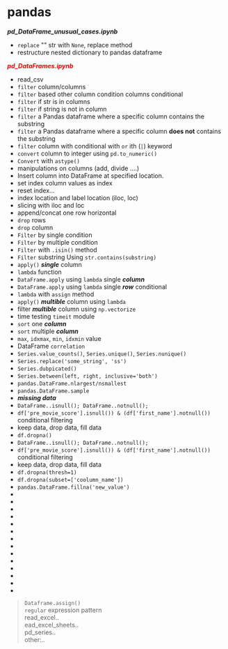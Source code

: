 # pandas
***pd_DataFrame_unusual_cases.ipynb***
- `replace` "" str with `None`,   replace method
- restructure nested dictionary to pandas dataframe


***<span style="color:red">pd_DataFrames.ipynb</span>***
- read_csv
- `filter` column/columns 
- `filter` based other column condition columns conditional 
- `filter` if str is in columns
- `filter` if string is not in column
- `filter` a Pandas dataframe where a specific column contains the substring
- `filter` a Pandas dataframe where a specific column **does not** contains the substring
- `filter` column with conditional with `or` ith (`|`) keyword
- `convert`  column to integer using `pd.to_numeric()`
- `Convert` with `astype()`
- manipulations on columns (add, divide ....)
- Insert column into DataFrame at specified location.
- set index column values as index
- reset index... 
- index location and label location  (iloc, loc)
- slicing with iloc and loc
- append/concat one row horizontal
- `drop` rows
- `drop` column
- `Filter` by single condition
- `Filter` by multiple condition
- `Filter` with `.isin()` method
- `Filter` substring Using `str.contains(substring)`
- `apply()` ***single*** column
- `lambda`  function
- `DataFrame.apply` using `lambda` single ***column***
- `DataFrame.apply` using `lambda` single ***row*** conditional
- `lambda` with `assign` method
- `apply()` ***multible*** column using `lambda`
-  filter ***multible*** column using `np.vectorize` 
-  time testing `timeit` module
-  `sort` one ***column***
-  `sort` multiple ***column***
- `max`,  `idxmax`, `min`, `idxmin` value
-  DataFrame `correlation`
- `Series.value_counts()`, `Series.unique()`, `Series.nunique()`  
- `Series.replace('some_string', 'ss')`
- `Series.dubpicated()`
- `Series.between(left, right, inclusive='both')`
- `pandas.DataFrame.nlargest/nsmallest`
- `pandas.DataFrame.sample`
- ***missing data***
- `DataFrame..isnull(); DataFrame..notnull(); `
- `df['pre_movie_score'].isnull()) & (df['first_name'].notnull())` conditional filtering
- keep data, drop data, fill data
- `df.dropna()`
- `DataFrame..isnull(); DataFrame..notnull(); `
- `df['pre_movie_score'].isnull()) & (df['first_name'].notnull())` conditional filtering
- keep data, drop data, fill data
- `df.dropna(thresh=1)`
- `df.dropna(subset=['coolumn_name'])`
- `pandas.DataFrame.fillna('new_value')`
-
-
-
-
-
-
-
-
-
-
-
-
-
-







> 
> `Dataframe.assign()`  <br>
> `regular` expression pattern <br>
> read_excel..<br>
> ead_excel_sheets..<br>
> pd_series..<br>
> other:..<br>